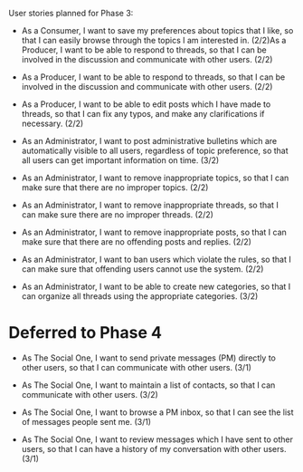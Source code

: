 User stories planned for Phase 3:

* As a Consumer, I want to save my preferences about topics that I like, so that I can easily browse through the topics I am interested in. (2/2)As a Producer, I want to be able to respond to threads, so that I can be involved in the discussion and communicate with other users. (2/2)

* As a Producer, I want to be able to respond to threads, so that I can be involved in the discussion and communicate with other users. (2/2)

* As a Producer, I want to be able to edit posts which I have made to threads, so that I can fix any typos, and make any clarifications if necessary. (2/2)

* As an Administrator, I want to post administrative bulletins which are automatically visible to all users, regardless of topic preference, so that all users can get important information on time. (3/2)

* As an Administrator, I want to remove inappropriate topics, so that I can make sure that there are no improper topics. (2/2)

* As an Administrator, I want to remove inappropriate threads, so that I can make sure there are no improper threads. (2/2)

* As an Administrator, I want to remove inappropriate posts, so that I can make sure that there are no offending posts and replies. (2/2)

* As an Administrator, I want to ban users which violate the rules, so that I can make sure that offending users cannot use the system. (2/2)

* As an Administrator, I want to be able to create new categories, so that I can organize all threads using the appropriate categories. (3/2)

# Deferred to Phase 4

* As The Social One, I want to send private messages (PM) directly to other users, so that I can communicate with other users. (3/1)

* As The Social One, I want to maintain a list of contacts, so that I can communicate with other users. (3/2)

* As The Social One, I want to browse a PM inbox, so that I can see the list of messages people sent me. (3/1)

* As The Social One, I want to review messages which I have sent to other users, so that I can have a history of my conversation with other users. (3/1)
